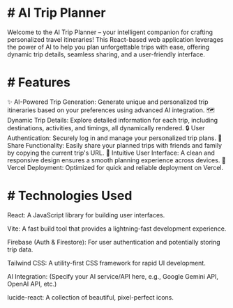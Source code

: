 # # AI Trip Planner

Welcome to the AI Trip Planner – your intelligent companion for crafting personalized travel itineraries! This React-based web application leverages the power of AI to help you plan unforgettable trips with ease, offering dynamic trip details, seamless sharing, and a user-friendly interface.


# # Features

✨ AI-Powered Trip Generation: Generate unique and personalized trip itineraries based on your preferences using advanced AI integration.
🗺️ Dynamic Trip Details: Explore detailed information for each trip, including destinations, activities, and timings, all dynamically rendered.
🔒 User Authentication: Securely log in and manage your personalized trip plans.
🔗 Share Functionality: Easily share your planned trips with friends and family by copying the current trip's URL.
🎨 Intuitive User Interface: A clean and responsive design ensures a smooth planning experience across devices.
🚀 Vercel Deployment: Optimized for quick and reliable deployment on Vercel.

# # Technologies Used

React: A JavaScript library for building user interfaces.

Vite: A fast build tool that provides a lightning-fast development experience.

Firebase (Auth & Firestore): For user authentication and potentially storing trip data.

Tailwind CSS: A utility-first CSS framework for rapid UI development.

AI Integration: (Specify your AI service/API here, e.g., Google Gemini API, OpenAI API, etc.)

lucide-react: A collection of beautiful, pixel-perfect icons.
